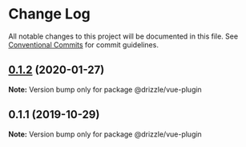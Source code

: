 # Change Log

All notable changes to this project will be documented in this file.
See [Conventional Commits](https://conventionalcommits.org) for commit guidelines.

## [0.1.2](https://github.com/trufflesuite/drizzle/compare/@drizzle/vue-plugin@0.1.1...@drizzle/vue-plugin@0.1.2) (2020-01-27)

**Note:** Version bump only for package @drizzle/vue-plugin





## 0.1.1 (2019-10-29)

**Note:** Version bump only for package @drizzle/vue-plugin
